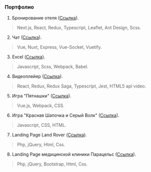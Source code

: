 ### Портфолио  
1. Бронирование отеля ([Ссылка](./booking/)).  
> Next.js, React, Redux, Typescript, Leaflet, Ant Design, Scss.  
2. Чат ([Ссылка](./Chat/)).  
> Vue, Nuxt, Express, Vue-Socket, Vuetify.  
3. Excel ([Ссылка](./Excel/)).  
> Javascript, Scss, Webpack, Babel.  
4. Видеоплейер ([Ссылка](./Video/)).  
> React, Redux, Redux Saga, Typescript, Jest, HTML5 api video.
5. Игра "Пятнашки" ([Ссылка](./Fifteen/)).
> Vue.js, Webpack, CSS.
6. Игра "Красная Шапочка и Серый Волк" ([Ссылка](./Walker/)).
> Javascript, CSS, HTML.  
7. Landing Page Land Rover ([Ссылка](./PromoArteks/)).
> Php, jQuery, Html, Css.  
8. Landing Page медицинской клиники Парацельс ([Ссылка](./PromoParacels/)).  
> Php, jQuery, Bootstrap, Html, Css.